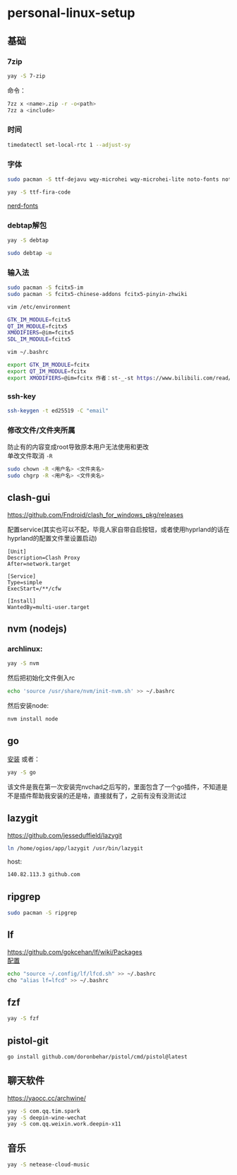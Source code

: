 # personal-linux-setup

## 基础

### 7zip
```bash
yay -S 7-zip
```
命令：
```bash
7zz x <name>.zip -r -o<path>
7zz a <include>
```

### 时间
```bash
timedatectl set-local-rtc 1 --adjust-sy
```

### 字体
```bash
sudo pacman -S ttf-dejavu wqy-microhei wqy-microhei-lite noto-fonts noto-fonts-cjk noto-fonts-emoji noto-fonts-extra adobe-source-han-serif-cn-fonts adobe-source-han-sans-cn-fonts wqy-zenhei wqy-bitmapfont ttf-arphic-ukai

yay -S ttf-fira-code
```

[nerd-fonts](https://www.nerdfonts.com/font-downloads)


### debtap解包
```bash
yay -S debtap

sudo debtap -u
```

### 输入法
```bash
sudo pacman -S fcitx5-im 
sudo pacman -S fcitx5-chinese-addons fcitx5-pinyin-zhwiki 
```

```bash
vim /etc/environment

GTK_IM_MODULE=fcitx5
QT_IM_MODULE=fcitx5
XMODIFIERS=@im=fcitx5
SDL_IM_MODULE=fcitx5
```

```bash
vim ~/.bashrc

export GTK_IM_MODULE=fcitx
export QT_IM_MODULE=fcitx
export XMODIFIERS=@im=fcitx 作者：st-_-st https://www.bilibili.com/read/cv24967541/ 出处：bilibili
```

### ssh-key
```bash
ssh-keygen -t ed25519 -C "email"
```

### 修改文件/文件夹所属

防止有的内容变成root导致原本用户无法使用和更改  
单改文件取消 `-R`  
```bash
sudo chown -R <用户名> <文件夹名>
sudo chgrp -R <用户名> <文件夹名>
```


## clash-gui
https://github.com/Fndroid/clash_for_windows_pkg/releases

配置service(其实也可以不配，毕竟人家自带自启按钮，或者使用hyprland的话在hyprland的配置文件里设置启动)
```service
[Unit]
Description=Clash Proxy
After=network.target

[Service]
Type=simple
ExecStart=/**/cfw

[Install]
WantedBy=multi-user.target
```


## nvm (nodejs)
### archlinux:
```bash
yay -S nvm
```
然后把初始化文件倒入rc
```bash
echo 'source /usr/share/nvm/init-nvm.sh' >> ~/.bashrc
```
然后安装node:
```bash
nvm install node
```

## go
[安装](https://go.dev/doc/install)
或者：
```bash
yay -S go
```



该文件是我在第一次安装完nvchad之后写的，里面包含了一个go插件，不知道是不是插件帮助我安装的还是啥，直接就有了，之前有没有没测试过

## lazygit
https://github.com/jesseduffield/lazygit
```bash
ln /home/ogios/app/lazygit /usr/bin/lazygit
```
host: 
```bash
140.82.113.3 github.com
```

## ripgrep

```bash
sudo pacman -S ripgrep
```




## lf
https://github.com/gokcehan/lf/wiki/Packages  
[配置](https://github.com/ogios/lf-personal-settings)
```bash
echo "source ~/.config/lf/lfcd.sh" >> ~/.bashrc
cho "alias lf=lfcd" >> ~/.bashrc
```

## fzf
```bash
yay -S fzf
```

## pistol-git
```bash
go install github.com/doronbehar/pistol/cmd/pistol@latest
```



## 聊天软件
https://yaocc.cc/archwine/
```bash
yay -S com.qq.tim.spark
yay -S deepin-wine-wechat
yay -S com.qq.weixin.work.deepin-x11
```

## 音乐
```bash
yay -S netease-cloud-music
```
